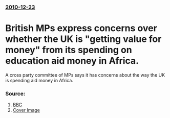 ### [2010-12-23](/news/2010/12/23/index.md)

# British MPs express concerns over whether the UK is "getting value for money" from its spending on education aid money in Africa. 

A cross party committee of MPs says it has concerns about the way the UK is spending aid money in Africa.


### Source:

1. [BBC](http://www.bbc.co.uk/news/uk-12065113)
1. [Cover Image](http://www.bbc.co.uk/news/special/2015/newsspec_10857/bbc_news_logo.png?cb=1)
